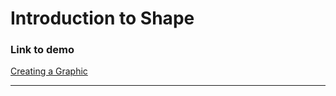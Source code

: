 # Introduction to Shape

### Link to demo

[Creating a Graphic](https://edelprior.github.io/GenerativeCoding/02_Shape/02_04/index.html)

---
